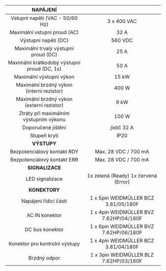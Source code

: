 | **NAPÁJENÍ** |   |
| :---: | :---: |
| Vstupní napětí (VAC - 50/60 Hz)  | 3 x 400 VAC |
| Maximální vstupní proud (AC)  | 32 A |
| Výstupní napětí (DC)  | 560 VDC |
| Maximální trvalý výstupní proud (DC)  | 25 A |
| Maximální krátkodobý výstupní proud (DC, 1s)  | 50 A |
| Maximální výstupní výkon  | 15 kW |
| Maximální brzdný výkon (interní rezistor)  | 400 W |
| Maximální brzdný výkon (externí rezistor)  | 9 kW |
| Ztráty při maximálním výstupním výkonu  | 100 W |
| Doporučené jištění | jistič 32 A  |
| Stupeň krytí | IP20 |
| **VÝSTUPY** |   |
| Bezpotenciálový kontakt RDY | Max. 28 VDC / 700 mA |
| Bezpotenciálový kontakt ERR | Max. 28 VDC / 700 mA |
| **SIGNALIZACE** |   |
| LED signalizace | 1x zelená (Ready)  1x červená (Error) |
| **KONEKTORY** |   |
| Napájení řídicí části | 1 x 5pin WEIDMÜLLER BCZ 3.81/05/180F |
| AC IN konektor | 1 x 4pin WEIDMÜLLER BVZ 7.62HP/04/180F |
| DC bus konektor | 1 x 6pin WEIDMÜLLER BVZ 7.62HP/06/180F |
| Konektor pro kontrolní výstupy | 1 x 4pin WEIDMÜLLER BCZ 3.81/04/180F |
| Brzdný odpor | 1 x 3pin WEIDMÜLLER BLZ 7.62HP/03/180F |
